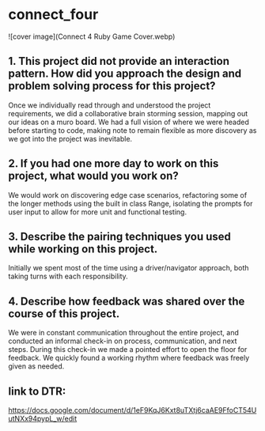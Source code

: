 # connect_four
![cover image](Connect 4 Ruby Game Cover.webp)

## 1. This project did not provide an interaction pattern. How did you approach the design and problem solving process for this project?

Once we individually read through and understood the project requirements, we did a collaborative brain storming session, mapping out our ideas on a muro board. We had a full vision of where we were headed before starting to code, making note to remain flexible as more discovery as we got into the project was inevitable. 

## 2. If you had one more day to work on this project, what would you work on?

We would work on discovering edge case scenarios, refactoring some of the longer methods using the built in class Range, isolating the prompts for user input to allow for more unit and functional testing.

## 3. Describe the pairing techniques you used while working on this project.

Initially we spent most of the time using a driver/navigator approach, both taking turns with each responsibility. 

## 4. Describe how feedback was shared over the course of this project.

We were in constant communication throughout the entire project, and conducted an informal check-in on process, communication, and next steps. During this check-in we made a pointed effort to open the floor for feedback. We quickly found a working rhythm where feedback was freely given as needed.

## link to DTR:
  https://docs.google.com/document/d/1eF9KqJ6Kxt8uTXtj6caAE9FfoCT54UutNXx94pypL_w/edit

  
